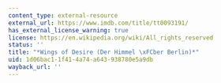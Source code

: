 ```yaml
---
content_type: external-resource
external_url: https://www.imdb.com/title/tt0093191/
has_external_license_warning: true
license: https://en.wikipedia.org/wiki/All_rights_reserved
status: ''
title: "*Wings of Desire (Der Himmel \xFCber Berlin)*"
uid: 1d06bac1-1f41-4a74-a643-938780e5a9db
wayback_url: ''
---
```

